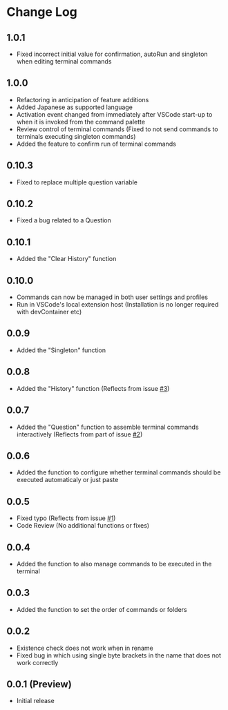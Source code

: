 # Change Log

## 1.0.1

- Fixed incorrect initial value for confirmation, autoRun and singleton when editing terminal commands

## 1.0.0

- Refactoring in anticipation of feature additions
- Added Japanese as supported language
- Activation event changed from immediately after VSCode start-up to when it is invoked from the command palette
- Review control of terminal commands (Fixed to not send commands to terminals executing singleton commands)
- Added the feature to confirm run of terminal commands

## 0.10.3

- Fixed to replace multiple question variable

## 0.10.2

- Fixed a bug related to a Question

## 0.10.1

- Added the "Clear History" function

## 0.10.0

- Commands can now be managed in both user settings and profiles
- Run in VSCode's local extension host (Installation is no longer required with devContainer etc)

## 0.0.9

- Added the "Singleton" function

## 0.0.8

- Added the "History" function (Reflects from issue [#3](https://github.com/Angelmaneuver/command-launcher/issues/3))

## 0.0.7

- Added the "Question" function to assemble terminal commands interactively (Reflects from part of issue [#2](https://github.com/Angelmaneuver/command-launcher/issues/2))

## 0.0.6

- Added the function to configure whether terminal commands should be executed automaticaly or just paste

## 0.0.5

- Fixed typo (Reflects from issue [#1](https://github.com/Angelmaneuver/command-launcher/issues/1))
- Code Review (No additional functions or fixes)

## 0.0.4

- Added the function to also manage commands to be executed in the terminal

## 0.0.3

- Added the function to set the order of commands or folders

## 0.0.2

- Existence check does not work when in rename
- Fixed bug in which using single byte brackets in the name that does not work correctly

## 0.0.1 (Preview)

- Initial release
